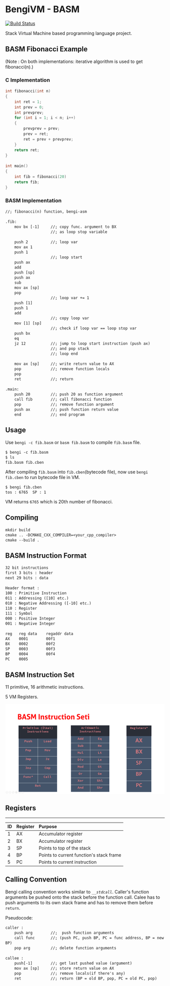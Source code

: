 # BengiVM - BASM
[![Build Status](https://travis-ci.org/humanova/Bengi.svg?branch=master)](https://travis-ci.org/humanova/Bengi)

Stack Virtual Machine based programming language project.

## BASM Fibonacci Example

(Note : On both implementations: iterative algorithm is used to get fibonacci(n).)
### C Implementation

```c
int fibonacci(int n)
{
    int ret = 1;
    int prev = 0;
    int prevprev;
    for (int i = 1; i < n; i++)
    {
        prevprev = prev;
        prev = ret;
        ret = prev + prevprev;
    }
    return ret;
}

int main()
{
    int fib = fibonacci(20)
    return fib;
}
```

### BASM Implementation

```assembly
//; fibonacci(n) function, bengi-asm

.fib:
    mov bx [-1]     //; copy func. argument to BX
                    //; as loop stop variable

    push 2          //; loop var
    mov ax 1
    push 1
                    //; loop start
    push ax
    add
    push [sp]
    push ax
    sub
    mov ax [sp]
    pop
                    //; loop var += 1
    push [1]
    push 1
    add
                    //; copy loop var
    mov [1] [sp]
                    //; check if loop var == loop stop var
    push bx
    eq
    jz 12           //; jump to loop start instruction (push ax)
                    //; and pop stack
                    //; loop end

    mov ax [sp]     //; write return value to AX
    pop             //; remove function locals
    pop
    ret             //; return

.main:
    push 20         //; push 20 as function argument
    call fib        //; call fibonacci function
    pop             //; remove function argument
    push ax         //; push function return value
    end             //; end program
```

## Usage

Use `bengi -c fib.basm` or `basm fib.basm` to compile `fib.basm` file.

```
$ bengi -c fib.basm
$ ls
fib.basm fib.cben
```

After compiling `fib.basm` into `fib.cben`(bytecode file), now use `bengi fib.cben` to run bytecode file in VM.

```
$ bengi fib.cben
tos : 6765  SP : 1
```

VM returns `6765` which is 20th number of fibonacci.

## Compiling

```
mkdir build
cmake .. -DCMAKE_CXX_COMPILER=<your_cpp_compiler>
cmake --build .
```

## BASM Instruction Format

```text
32 bit instructions
first 3 bits : header
next 29 bits : data

Header format :
100 : Primitive Instruction
011 : Addressing ([10] etc.)
010 : Negative Addressing ([-10] etc.)
110 : Register
111 : Symbol
000 : Positive Integer
001 : Negative Integer

reg   reg data    regaddr data
AX    0001        00f1
BX    0002        00f2
SP    0003        00f3
BP    0004        00f4
PC    0005
```

## BASM Instruction Set

11 primitive, 16 arithmetic instructions.

5 VM Registers.

![InstructionSet](misc/doc/turkish/content/instruction_set.png)

## Registers

---

|ID  | Register     | Purpose                                 | 
|:---|:-------------|:----------------------------------------|
| 1  | AX           | Accumulator register                    |
| 2  | BX           | Accumulator register                    |  
| 3  | SP           | Points to top of the stack              |
| 4  | BP           | Points to current function's stack frame|
| 5  | PC           | Points to current instruction           |

## Calling Convention

Bengi calling convention works similar to _`__stdcall`_. Caller's function arguments be pushed onto the stack before the function call. Calee has to push arguments to its own stack frame and has to remove them before `return`. 

Pseudocode:

```assembly
caller :
    push arg        //;  push function arguments
    call func       //; (push PC, push BP, PC = func address, BP = new BP)
    pop arg         //; delete function arguments

callee :
    push[-1]        //; get last pushed value (argument)
    mov ax [sp]     //; store return value on AX
    pop             //; remove locals(if there's any)
    ret             //; return (BP = old BP, pop, PC = old PC, pop)
```
